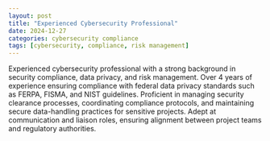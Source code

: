 ```yaml
---
layout: post
title: "Experienced Cybersecurity Professional"
date: 2024-12-27
categories: cybersecurity compliance
tags: [cybersecurity, compliance, risk management]
---
```


Experienced cybersecurity professional with a strong background in security compliance, data privacy, and risk management. Over 4 years of experience ensuring compliance with federal data privacy standards such as FERPA, FISMA, and NIST guidelines. Proficient in managing security clearance processes, coordinating compliance protocols, and maintaining secure data-handling practices for sensitive projects. Adept at communication and liaison roles, ensuring alignment between project teams and regulatory authorities.
